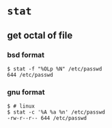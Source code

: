 # `stat`

## get octal of file

### bsd format

	$ stat -f "%OLp %N" /etc/passwd
	644 /etc/passwd

### gnu format

	$ # linux
	$ stat -c '%A %a %n' /etc/passwd
	-rw-r--r-- 644 /etc/passwd
